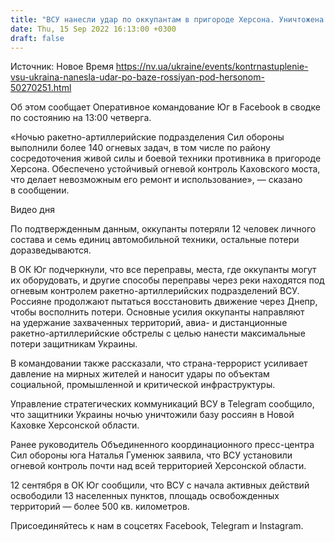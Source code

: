 ```yaml
---
title: "ВСУ нанесли удар по оккупантам в пригороде Херсона. Уничтожена база в Новой Каховке"
date: Thu, 15 Sep 2022 16:13:00 +0300
draft: false
---
```

Источник: Новое Время https://nv.ua/ukraine/events/kontrnastuplenie-vsu-ukraina-nanesla-udar-po-baze-rossiyan-pod-hersonom-50270251.html


 Об этом сообщает Оперативное командование Юг в Facebook в сводке по состоянию на 13:00 четверга.

«Ночью ракетно-артиллерийские подразделения Сил обороны выполнили более 140 огневых задач, в том числе по району сосредоточения живой силы и боевой техники противника в пригороде Херсона. Обеспечено устойчивый огневой контроль Каховского моста, что делает невозможным его ремонт и использование», — сказано в сообщении.

 Видео дня   

По подтвержденным данным, оккупанты потеряли 12 человек личного состава и семь единиц автомобильной техники, остальные потери доразведываются.

В ОК Юг подчеркнули, что все переправы, места, где оккупанты могут их оборудовать, и другие способы переправы через реки находятся под огневым контролем ракетно-артиллерийских подразделений ВСУ. Россияне продолжают пытаться восстановить движение через Днепр, чтобы восполнить потери. Основные усилия оккупанты направляют на удержание захваченных территорий, авиа- и дистанционные ракетно-артиллерийские обстрелы с целью нанести максимальные потери защитникам Украины.

В командовании также рассказали, что страна-террорист усиливает давление на мирных жителей и наносит удары по объектам социальной, промышленной и критической инфраструктуры.

Управление стратегических коммуникаций ВСУ в Telegram сообщило, что защитники Украины ночью уничтожили базу россиян в Новой Каховке Херсонской области.

Ранее руководитель Объединенного координационного пресс-центра Сил обороны юга Наталья Гуменюк заявила, что ВСУ установили огневой контроль почти над всей территорией Херсонской области.

 12 сентября в ОК Юг сообщили, что ВСУ с начала активных действий освободили 13 населенных пунктов, площадь освобожденных территорий — более 500 кв. километров.

Присоединяйтесь к нам в соцсетях Facebook, Telegram и Instagram.

